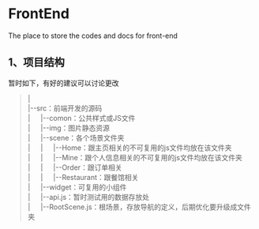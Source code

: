 
# FrontEnd
The place to store the codes and docs for front-end

## 1、项目结构
暂时如下，有好的建议可以讨论更改
>|  
>|--src：前端开发的源码  
>|&emsp;&ensp;|--comon：公共样式或JS文件  
>|&emsp;&ensp;|--img：图片静态资源  
>|&emsp;&ensp;|--scene：各个场景文件夹  
>|&emsp;&ensp;|&emsp;&ensp;|--Home：跟主页相关的不可复用的js文件均放在该文件夹  
>|&emsp;&ensp;|&emsp;&ensp;|--Mine：跟个人信息相关的不可复用的js文件均放在该文件夹  
>|&emsp;&ensp;|&emsp;&ensp;|--Order：跟订单相关  
>|&emsp;&ensp;|&emsp;&ensp;|--Restaurant：跟餐馆相关  
>|&emsp;&ensp;|--widget：可复用的小组件  
>|&emsp;&ensp;|--api.js：暂时测试用的数据存放处  
>|&emsp;&ensp;|--RootScene.js：根场景，存放导航的定义，后期优化要升级成文件夹  

